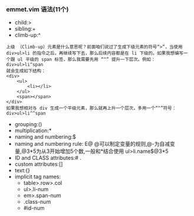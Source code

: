 ### emmet.vim 语法(11个)
* child:>
* sibling:+
* climb-up:^
```
上级 （Climb-up）元素是什么意思呢？前面咱们说过了生成下级元素的符号“>”，当使用 div>ul>li 的指令之后，再继续写下去，那么后续内容都是在 li 下级的。如果我想编写一个跟 ul 平级的 span 标签，那么我需要先用 “^” 提升一下层次。例如：
div>ul>li^span
就会生成如下结构：
<div>
    <ul>
        <li></li>
    </ul>
    <span></span>
</div>
如果我想相对与 div 生成一个平级元素，那么就再上升一个层次，多用一个“^”符号：
div>ul>li^^span
```

* grouping:()
* multiplication:\*
* naming and numbering:$
* naming and numbering rule: E@ @可以制定变量的规则,@-为自减变量,@3\*5为从3开始增加5个数,一般和\*结合使用 ul>li.name$@3*5
* ID and CLASS attributes:# .
* custom attributes:[]
* text:{}
* implicit tag names:
    * table>.row>.col
    * ul>.li-num
    * em>.span-num
    * .class-num
    * #id-num
